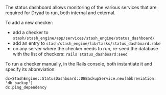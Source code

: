 
The status dashboard allows monitoring of the various services that
are required for Dryad to run, both internal and external.

To add a new checker:
- add a checker to `stash/stash_engine/app/services/stash_engine/status_dashboard/`
- add an entry to `stash/stash_engine/lib/tasks/status_dashboard.rake`
- on any server where the checker needs to run, re-seed the database
  with the list of checkers: `rails status_dashboard:seed`

To run a checker manually, in the Rails console, both instantiate it
and specify its abbreviation:
```
dc=StashEngine::StatusDashboard::DBBackupService.new(abbreviation: 'db_backup')
dc.ping_dependency
```
